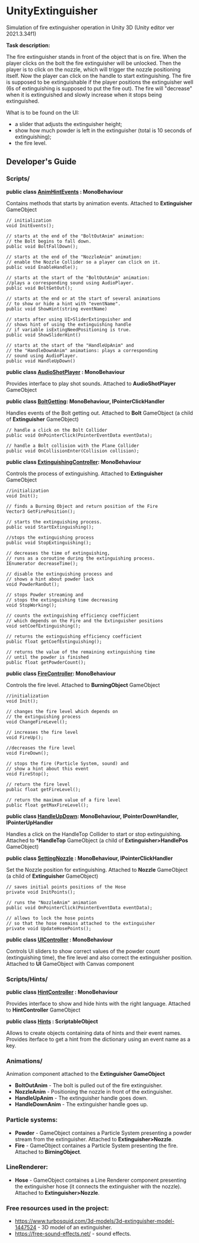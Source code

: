 
# UnityExtinguisher
Simulation of fire extinguisher operation in Unity 3D (Unity editor ver 2021.3.34f1)


**Task description:**

The fire extinguisher stands in front of the object that is on fire. 
When the player clicks on the bolt the fire extinguisher will be unlocked. Then the player is to click on the nozzle, which will trigger the nozzle positioning itself. Now the player can click on the handle to start extinguishing. 
The fire is supposed to be extinguishable if the player positions the extinguisher well (6s of extinguishing is supposed to put the fire out). The fire will "decrease" when it is extinguished and slowly increase when it stops being extinguished.

What is to be found on the UI:
- a slider that adjusts the extinguisher height;
- show how much powder is left in the extinguisher (total is 10 seconds of extinguishing);
- the fire level.


## Developer's Guide


### Scripts/

**public class [AnimHintEvents](Assets/Scripts/AnimHintEvents.cs) : MonoBehaviour**

Contains methods that starts by animation events. 
Attached to **Extinguisher** GameObject
```
// initialization
void InitEvents();

// starts at the end of the "BoltOutAnim" animation: 
// the Bolt begins to fall down.
public void BoltFallDown();

// starts at the end of the "NozzleAnim" animation: 
// enable the Nozzle Collider so a player can click on it.
public void EnableHandle();
 
// starts at the start of the "BoltOutAnim" animation: 
//plays a corresponding sound using AudioPlayer.
public void BoltGetOut(); 

// starts at the end or at the start of several animations
// to show or hide a hint with "eventName".
public void ShowHint(string eventName)

// starts after using UI>SliderExtinguisher and 
// shows hint of using the extinguishing handle 
// if variable isExtingNeedPositioning is true.
public void ShowSliderHint()

// starts at the start of the "HandleUpAnim" and 
// the "HandleDownAnim" animations: plays a corresponding 
// sound using AudioPlayer.
public void HandleUpDown()
```

**public class [**AudioShotPlayer**](Assets/Scripts/AudioShotPlayer.cs) : MonoBehaviour**

Provides interface to play shot sounds. 
Attached to **AudioShotPlayer** GameObject

**public class [BoltGetting](Assets/Scripts/BoltGetting.cs): MonoBehaviour, IPointerClickHandler**

Handles events of the Bolt getting out. 
Attached to **Bolt** GameObject (a child of **Extinguisher** GameObject)

```
// handle a click on the Bolt Collider
public void OnPointerClick(PointerEventData eventData);

// handle a Bolt collision with the Plane Collider
public void OnCollisionEnter(Collision collision); 
```

**public class [ExtinguishingController](Assets/Scripts/ExtinguishingController.cs): MonoBehaviour**

Controls the process of extinguishing. 
Attached to **Extinguisher** GameObject
```
//initialization
void Init();

// finds a Burning Object and return position of the Fire
Vector3 GetFirePosition();

// starts the extinguishing process.
public void StartExtinguishing();
  
//stops the extinguishing process
public void StopExtinguishing();

// decreases the time of extinguishing, 
// runs as a coroutine during the extinguishing process.
IEnumerator decreaseTime();

// disable the extinguishing process and 
// shows a hint about powder lack
void PowderRanOut();

// stops Powder streaming and 
// stops the extinguishing time decreasing
void StopWorking();

// counts the extinguishing efficiency coefficient 
// which depends on the Fire and the Extinguisher positions
void setCoefExtinguishing();

// returns the extinguishing efficiency coefficient
public float getCoefEstinguishing();

// returns the value of the remaining extinguishing time
// until the powder is finished
public float getPowderCount(); 
```

**public class [FireController](Assets/Scripts/FireController.cs): MonoBehaviour**

Controls the fire level.
Attached to **BurningObject** GameObject 
```
//initialization
void Init();

// changes the fire level which depends on 
// the extinguishing process
void ChangeFireLevel();

// increases the fire level
void FireUp();

//decreases the fire level
void FireDown();

// stops the fire (Particle System, sound) and 
// show a hint about this event
void FireStop();

// return the fire level
public float getFireLevel();

// return the maximum value of a fire level
public float getMaxFireLevel();
```

**public class [HandleUpDown]( Assets/Scripts/HandleUpDown.cs):  MonoBehaviour, IPointerDownHandler, IPointerUpHandler**

Handles a click on the HandleTop Collider to start or stop extinguishing.
Attached to ***HandleTop** GameObject (a child of **Extinguisher>HandlePos** GameObject)

**public class [SettingNozzle]( Assets/Scripts/SettingNozzle.cs) : MonoBehaviour, IPointerClickHandler**

Set the Nozzle position for extinguishing. 
Attached to **Nozzle** GameObject (a child of **Extinguisher** GameObject)
```
// saves initial points positions of the Hose
private void InitPoints();

// runs the "NozzleAnim" animation
public void OnPointerClick(PointerEventData eventData);

// allows to lock the hose points 
// so that the hose remains attached to the extinguisher
private void UpdateHosePoints(); 
```

**public class [UIController]( Assets/Scripts/UIController.cs) : MonoBehaviour**

Controls UI sliders to show correct values of the powder count (extinguishing time), the fire level and also correct the extinguisher position. 
Attached to **UI** GameObject with Canvas component
		 

### Scripts/Hints/

**public class [HintController]( Assets/Scripts/Hints/HintController.cs)  : MonoBehaviour**

Provides interface to show and hide hints with the right language.
Attached to **HintController** GameObject

**public class [Hints]( Assets/Scripts/Hints/Hints.cs)   : ScriptableObject**

Allows to create objects containing data of hints and their event names. Provides iterface to get a hint from the dictionary using an event name as a key.

### Animations/

Animation component attached to the **Extinguisher GameObject**

- **BoltOutAnim** - The bolt is pulled out of the fire extinguisher.
- **NozzleAnim** - Positioning the nozzle in front of the extinguisher.
- **HandleUpAnim** - The extinguisher handle goes down.
- **HandleDownAnim** - The extinguisher handle goes up.

### Particle systems:

- **Powder** - GameObject containes a Particle System presenting a powder stream from the extinguisher.  Attached to **Extinguisher>Nozzle**.
- **Fire** - 	 GameObject containes a Particle System presenting the fire.	 Attached to **BirningObject**.


### LineRenderer:

- **Hose** -   GameObject containes a Line Renderer component presenting the extinguisher hose (it connects the extinguisher with the nozzle). Attached to **Extinguisher>Nozzle**.  


### Free resources used in the project:

- https://www.turbosquid.com/3d-models/3d-extinguisher-model-1447524 - 3D model of an extinguisher.
- https://free-sound-effects.net/ - sound effects.








